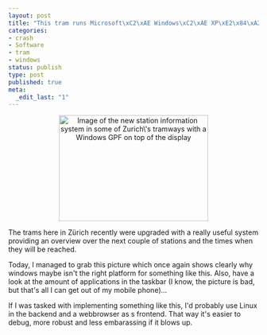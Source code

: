 ```yaml
---
layout: post
title: "This tram runs Microsoft\xC2\xAE Windows\xC2\xAE XP\xE2\x84\xA2"
categories:
- crash
- Software
- tram
- windows
status: publish
type: post
published: true
meta:
  _edit_last: "1"
---
```

<p style="text-align: center;"><a href="http://www.gnegg.ch/wp-content/uploads/2008/04/tramcrash.jpg"><img class="aligncenter size-medium wp-image-397" title="General Protection Fault" src="http://www.gnegg.ch/wp-content/uploads/2008/04/tramcrash-300x213.jpg" alt="Image of the new station information system in some of Zurich\'s tramways with a Windows GPF on top of the display" width="300" height="213" /></a></p>
<p style="text-align: left;">The trams here in Zürich recently were upgraded with a really useful system providing an overview over the next couple of stations and the times when they will be reached.</p>
<p style="text-align: left;">Today, I managed to grab this picture which once again shows clearly why windows maybe isn't the right platform for something like this. Also, have a look at the amount of applications in the taskbar (I know, the picture is bad, but that's all I can get out of my mobile phone)...</p>
<p style="text-align: left;">If I was tasked with implementing something like this, I'd probably use Linux in the backend and a webbrowser as s frontend. That way it's easier to debug, more robust and less embarassing if it blows up.</p>
